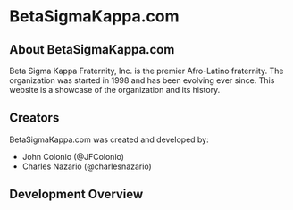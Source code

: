 # BetaSigmaKappa.com

## About BetaSigmaKappa.com

Beta Sigma Kappa Fraternity, Inc. is the premier Afro-Latino fraternity. 
The organization was started in 1998 and has been evolving ever since.  This
website is a showcase of the organization and its history. 

## Creators

BetaSigmaKappa.com was created and developed by:

+ John Colonio (@JFColonio)
+ Charles Nazario (@charlesnazario)

## Development Overview


